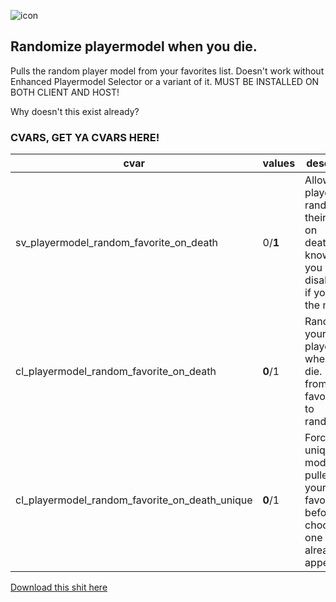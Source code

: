 ![icon](https://images.steamusercontent.com/ugc/14875715786643823390/16E3C1B896BC0AFA15A5F2EB671678C00CAD8ECC/?imw=268&imh=268&ima=fit&impolicy=Letterbox&imcolor=%23000000&letterbox=true)
## Randomize playermodel when you die.
Pulls the random player model from your favorites list.
Doesn't work without Enhanced Playermodel Selector or a variant of it.
MUST BE INSTALLED ON BOTH CLIENT AND HOST!


Why doesn't this exist already?


### CVARS, GET YA CVARS HERE!
| cvar | values | description |
| ---- | ------ | ----------- |
| sv_playermodel_random_favorite_on_death | 0/__1__ | Allow players to randomize their models on death.Don't know why you would disable this if you have the mod. |
| cl_playermodel_random_favorite_on_death | __0__/1 | Randomize your playermodel when you die. Pulls from your favorites list to randomize. |
| cl_playermodel_random_favorite_on_death_unique | __0__/1 | Force a unique model to be pulled from your favorites list before choosing one that has already appeared. |

[Download this shit here](https://steamcommunity.com/sharedfiles/filedetails/?id=3537763365)
